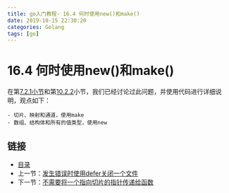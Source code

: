 ```yaml
---
title: go入门教程- 16.4 何时使用new()和make()   
date: 2019-10-15 22:30:20   
categories: Golang   
tags: [go]   
---
```

# 16.4 何时使用new()和make()

在第[7.2.1小节](file://07.2.md)和第[10.2.2](file://10.2.md)小节，我们已经讨论过此问题，并使用代码进行详细说明，观点如下：

    - 切片、映射和通道，使用make
    - 数组、结构体和所有的值类型，使用new 

## 链接

- [目录](https://blog.zshipu.com/2019/10/15/golang/20191015/directory/)
- 上一节：[发生错误时使用defer关闭一个文件](file://16.3.md)
- 下一节：[不需要将一个指向切片的指针传递给函数](file://16.5.md)